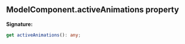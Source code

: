 
## ModelComponent.activeAnimations property

**Signature:**

```typescript
get activeAnimations(): any;
```

